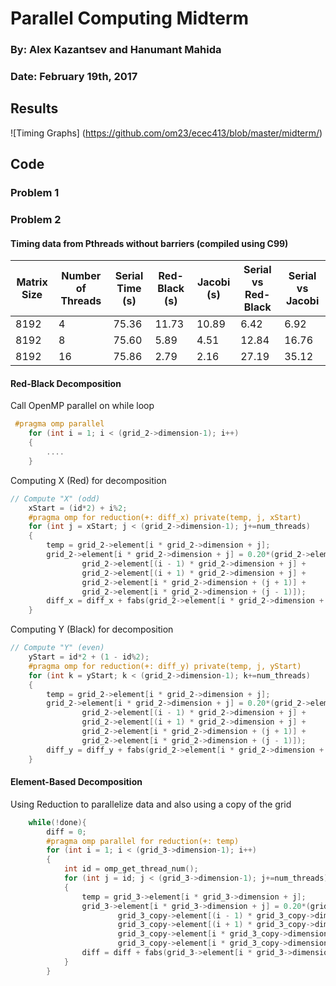 # Parallel Computing Midterm
### By: Alex Kazantsev and Hanumant Mahida
### Date: February 19th, 2017

## Results

![Timing Graphs]
 (https://github.com/om23/ecec413/blob/master/midterm/)


## Code


### Problem 1


### Problem 2

#### Timing data from Pthreads without barriers (compiled using C99)
| Matrix Size | Number of Threads  | Serial Time (s)	| Red-Black (s) | Jacobi (s) | Serial vs Red-Black | Serial vs Jacobi |
| ------------------|-------------|-----------------|-------------------|--------------|------------|------------|
| 8192 | 4	| 75.36 | 11.73 | 10.89 | 6.42 | 6.92 |
| 8192 | 8	| 75.60 | 5.89 | 4.51 | 12.84 | 16.76 |
| 8192 | 16 | 75.86 | 2.79 | 2.16 | 27.19 | 35.12 |



#### Red-Black Decomposition

Call OpenMP parallel on while loop
```C
 #pragma omp parallel
	for (int i = 1; i < (grid_2->dimension-1); i++)
	{
		....
	}

```

Computing X (Red) for decomposition
```C
// Compute "X" (odd)	
	xStart = (id*2) + i%2;
	#pragma omp for reduction(+: diff_x) private(temp, j, xStart)
	for (int j = xStart; j < (grid_2->dimension-1); j+=num_threads)
	{
		temp = grid_2->element[i * grid_2->dimension + j];
		grid_2->element[i * grid_2->dimension + j] = 0.20*(grid_2->element[i * grid_2->dimension + j] + 
				grid_2->element[(i - 1) * grid_2->dimension + j] +
				grid_2->element[(i + 1) * grid_2->dimension + j] +
				grid_2->element[i * grid_2->dimension + (j + 1)] +
				grid_2->element[i * grid_2->dimension + (j - 1)]);
		diff_x = diff_x + fabs(grid_2->element[i * grid_2->dimension + j] - temp);	
	}
```



Computing Y (Black) for decomposition
```C
// Compute "Y" (even)
	yStart = id*2 + (1 - id%2);
	#pragma omp for reduction(+: diff_y) private(temp, j, yStart)
	for (int k = yStart; k < (grid_2->dimension-1); k+=num_threads)
	{
		temp = grid_2->element[i * grid_2->dimension + j];
		grid_2->element[i * grid_2->dimension + j] = 0.20*(grid_2->element[i * grid_2->dimension + j] + 
				grid_2->element[(i - 1) * grid_2->dimension + j] +
				grid_2->element[(i + 1) * grid_2->dimension + j] +
				grid_2->element[i * grid_2->dimension + (j + 1)] +
				grid_2->element[i * grid_2->dimension + (j - 1)]);
		diff_y = diff_y + fabs(grid_2->element[i * grid_2->dimension + j] - temp);	
	}
```

#### Element-Based Decomposition

Using Reduction to parallelize data and also using a copy of the grid
```C
	while(!done){
		diff = 0;
		#pragma omp parallel for reduction(+: temp) 
		for (int i = 1; i < (grid_3->dimension-1); i++)
		{
			int id = omp_get_thread_num();
			for (int j = id; j < (grid_3->dimension-1); j+=num_threads)
			{
				temp = grid_3->element[i * grid_3->dimension + j];
				grid_3->element[i * grid_3->dimension + j] = 0.20*(grid_3_copy->element[i * grid_3_copy->dimension + j] + 
						grid_3_copy->element[(i - 1) * grid_3_copy->dimension + j] +
						grid_3_copy->element[(i + 1) * grid_3_copy->dimension + j] +
						grid_3_copy->element[i * grid_3_copy->dimension + (j + 1)] +
						grid_3_copy->element[i * grid_3_copy->dimension + (j - 1)]);
				diff = diff + fabs(grid_3->element[i * grid_3->dimension + j] - temp);	
			}
		}
```






